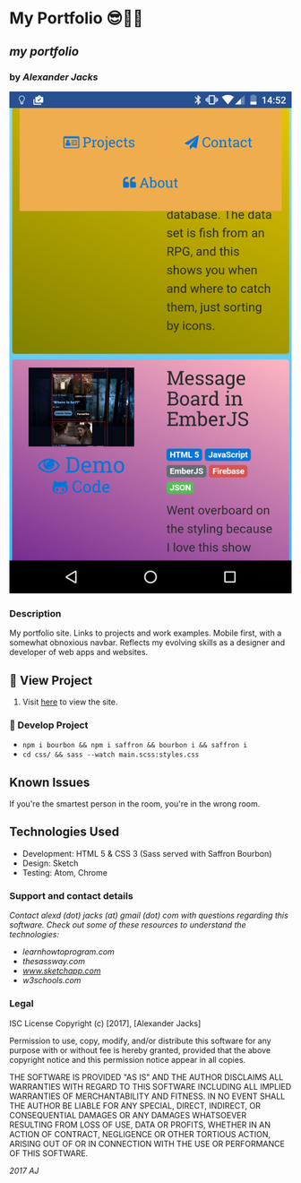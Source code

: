 # My Portfolio :sunglasses::high_brightness::id:
## _my portfolio_
### by _Alexander Jacks_

![screenshot](/img/screenshot.png)
### Description
My portfolio site. Links to projects and work examples. Mobile first, with a somewhat obnoxious navbar.
Reflects my evolving skills as a designer and developer of web apps and websites.

## :eyes: View Project
1. Visit [here](https://alexanderjacks.biz/) to view the site.

### :construction: Develop Project
- ```npm i bourbon && npm i saffron && bourbon i && saffron i```
- ```cd css/ && sass --watch main.scss:styles.css```

## Known Issues
If you're the smartest person in the room, you're in the wrong room.

## Technologies Used
- Development: HTML 5 & CSS 3 (Sass served with Saffron Bourbon)
- Design: Sketch
- Testing: Atom, Chrome

### Support and contact details
_Contact alexd (dot) jacks (at) gmail (dot) com with questions regarding this software.
Check out some of these resources to understand the technologies:_
- _learnhowtoprogram.com_
- _thesassway.com_
- _www.sketchapp.com_
- _w3schools.com_

### Legal
ISC License
Copyright (c) [2017], [Alexander Jacks]

Permission to use, copy, modify, and/or distribute this software for any purpose with or without fee is hereby granted, provided that the above copyright notice and this permission notice appear in all copies.

THE SOFTWARE IS PROVIDED "AS IS" AND THE AUTHOR DISCLAIMS ALL WARRANTIES WITH REGARD TO THIS SOFTWARE INCLUDING ALL IMPLIED WARRANTIES OF MERCHANTABILITY AND FITNESS. IN NO EVENT SHALL THE AUTHOR BE LIABLE FOR ANY SPECIAL, DIRECT, INDIRECT, OR CONSEQUENTIAL DAMAGES OR ANY DAMAGES WHATSOEVER RESULTING FROM LOSS OF USE, DATA OR PROFITS, WHETHER IN AN ACTION OF CONTRACT, NEGLIGENCE OR OTHER TORTIOUS ACTION, ARISING OUT OF OR IN CONNECTION WITH THE USE OR PERFORMANCE OF THIS SOFTWARE.

*2017 AJ*
